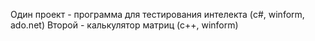 Один проект - программа для тестирования интелекта (c#, winform, ado.net)
Второй - калькулятор матриц (с++, winform)
